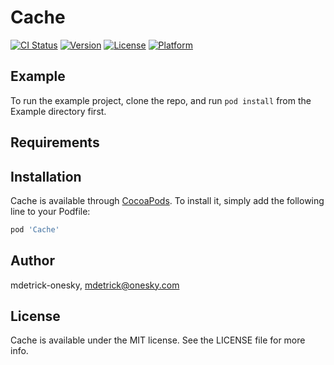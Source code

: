 # Cache

[![CI Status](https://img.shields.io/travis/mdetrick-onesky/Cache.svg?style=flat)](https://travis-ci.org/mdetrick-onesky/Cache)
[![Version](https://img.shields.io/cocoapods/v/Cache.svg?style=flat)](https://cocoapods.org/pods/Cache)
[![License](https://img.shields.io/cocoapods/l/Cache.svg?style=flat)](https://cocoapods.org/pods/Cache)
[![Platform](https://img.shields.io/cocoapods/p/Cache.svg?style=flat)](https://cocoapods.org/pods/Cache)

## Example

To run the example project, clone the repo, and run `pod install` from the Example directory first.

## Requirements

## Installation

Cache is available through [CocoaPods](https://cocoapods.org). To install
it, simply add the following line to your Podfile:

```ruby
pod 'Cache'
```

## Author

mdetrick-onesky, mdetrick@onesky.com

## License

Cache is available under the MIT license. See the LICENSE file for more info.
